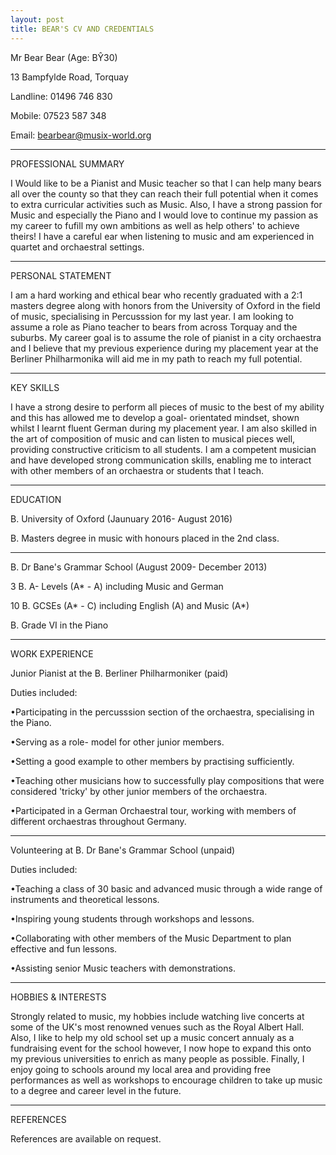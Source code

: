 ```yaml
---
layout: post
title: BEAR'S CV AND CREDENTIALS
---
```


Mr Bear Bear (Age: BŶ30)

13 Bampfylde Road, Torquay

Landline: 01496 746 830

Mobile: 07523 587 348

Email: bearbear@musix-world.org

------------------------------------------------------------------------------------------------------------------------------

PROFESSIONAL SUMMARY

I Would like to be a Pianist and Music teacher so that I can help many bears all over the county so that they can reach their full potential when it comes to extra curricular activities such as Music. Also, I have a strong passion for Music and especially the Piano and I would love to continue my passion as my career to fufill my own ambitions as well as help others' to achieve theirs! I have a careful ear when listening to music and am experienced in quartet and orchaestral settings. 

------------------------------------------------------------------------------------------------------------------------------

PERSONAL STATEMENT

I am a hard working and ethical bear who recently graduated with a 2:1 masters degree along with honors from the University of Oxford in the field of music, specialising in Percusssion for my last year. I am looking to assume a role as Piano teacher to bears from across Torquay and the suburbs. My career goal is to assume the role of pianist in a city orchaestra and I believe that my previous experience during my placement year at the Berliner Philharmonika will aid me in my path to reach my full potential.

------------------------------------------------------------------------------------------------------------------------------

KEY SKILLS

I have a strong desire to perform all pieces of music to the best of my ability and this has allowed me to develop a goal- orientated mindset, shown whilst I learnt fluent German during my placement year. I am also skilled in the art of composition of music and can listen to musical pieces well, providing constructive criticism to all students. I am a competent musician and have developed strong communication skills, enabling me to interact with other members of an orchaestra or students that I teach. 

------------------------------------------------------------------------------------------------------------------------------

EDUCATION

B. University of Oxford (Jaunuary 2016- August 2016)

B. Masters degree in music with honours placed in the 2nd class.

- - - - - - - - - - - - - - - - - - - - - - - - - - - - - - - - - -

B. Dr Bane's Grammar School (August 2009- December 2013)

3 B. A- Levels (A* - A) including Music and German

10 B. GCSEs (A* - C) including English (A) and Music (A*)

B. Grade VI in the Piano

------------------------------------------------------------------------------------------------------------------------------

WORK EXPERIENCE

Junior Pianist at the B. Berliner Philharmoniker (paid)

Duties included:

•Participating in the percusssion section of the orchaestra, specialising in the Piano.

•Serving as a role- model for other junior members.

•Setting a good example to other members by practising sufficiently.

•Teaching other musicians how to successfully play compositions that were considered 'tricky' by other junior members of the orchaestra.

•Participated in a German Orchaestral tour, working with members of different orchaestras throughout Germany.

---------------------------------------------------------------------------------------------------------------------

Volunteering at B. Dr Bane's Grammar School (unpaid)

Duties included: 

•Teaching a class of 30 basic and advanced music through a wide range of instruments and theoretical lessons.

•Inspiring young students through workshops and lessons.

•Collaborating with other members of the Music Department to plan effective and fun lessons.

•Assisting senior Music teachers with demonstrations.

---------------------------------------------------------------------------------------------------

HOBBIES & INTERESTS

Strongly related to music, my hobbies include watching live concerts at some of the UK's most renowned venues such as the Royal Albert Hall. Also, I like to help my old school set up a music concert annualy as a fundraising event for the school however, I now hope to expand this onto my previous universities to enrich as many people as possible. Finally, I enjoy going to schools around my local area and providing free performances as well as workshops to encourage children to take up music to a degree and career level in the future.

-----------------------------------------------------------------------------------

REFERENCES

References are available on request.
